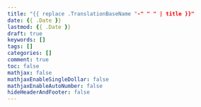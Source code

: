 ```yaml
---
title: "{{ replace .TranslationBaseName "-" " " | title }}"
date: {{ .Date }}
lastmod: {{ .Date }}
draft: true
keywords: []
tags: []
categories: []
comment: true
toc: false
mathjax: false
mathjaxEnableSingleDollar: false
mathjaxEnableAutoNumber: false
hideHeaderAndFooter: false
---
```


<!--more-->
